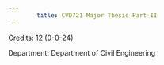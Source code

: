 ```yaml
---
        title: CVD721 Major Thesis Part-II
---
```

Credits: 12 (0-0-24)

Department: Department of Civil Engineering

